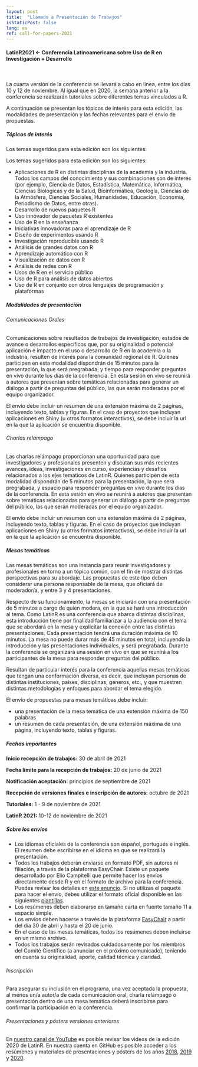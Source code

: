 ```yaml
---
layout: post
title:  "Llamado a Presentación de Trabajos"
isStaticPost: false
lang: es
ref: call-for-papers-2021
---
```


#### LatinR2021 <- Conferencia Latinoamericana sobre Uso de R en Investigación + Desarrollo
<br>
<br>
La cuarta versión de la conferencia se llevará a cabo en línea, entre los días 10 y 12 de noviembre. Al igual que en 2020, la semana anterior a la conferencia se realizarán tutoriales sobre diferentes temas vinculados a R. 

A continuación se presentan los tópicos de interés para esta edición, las modalidades de presentación y las fechas relevantes para el envío de propuestas.


##### Tópicos de interés

Los temas sugeridos para esta edición son los siguientes:

Los temas sugeridos para esta edición son los siguientes:

* Aplicaciones de R en distintas disciplinas de la academia y la industria. Todos los campos del conocimiento y sus combinaciones son de interés (por ejemplo, Ciencia de Datos, Estadística, Matemática, Informática, Ciencias Biológicas y de la Salud, Bioinformática, Geología, Ciencias de la Atmósfera, Ciencias Sociales, Humanidades, Educación, Economía, Periodismo de Datos, entre otras).
* Desarrollo de nuevos paquetes R
* Uso innovador de paquetes R existentes
* Uso de R en la enseñanza
* Iniciativas innovadoras para el aprendizaje de R
* Diseño de experimentos usando R
* Investigación reproducible usando R
* Análisis de grandes datos con R
* Aprendizaje automático con R
* Visualización de datos con R
* Análisis de redes con R
* Usos de R en el servicio público
* Uso de R para análisis de datos abiertos
* Uso de R en conjunto con otros lenguajes de programación y plataformas

##### Modalidades de presentación

###### Comunicaciones Orales

Comunicaciones sobre resultados de trabajos de investigación, estados de avance o desarrollos específicos que, por su originalidad o potencial aplicación e impacto en el uso o desarrollo de R en la academia o la industria, resulten de interés para la comunidad regional de R. Quienes participen en esta modalidad dispondrán de 15 minutos para la presentación, la que será pregrabada, y tiempo para responder preguntas en vivo durante los días de la conferencia. En esta sesión en vivo se reunirá a autores que presentan sobre temáticas relacionadas para generar un diálogo a partir de preguntas del público, las que serán moderadas por el equipo organizador. 

El envío debe incluir un resumen de una extensión máxima de 2 páginas, incluyendo texto, tablas y figuras. En el caso de proyectos que incluyan aplicaciones en Shiny (u otros formatos interactivos), se debe incluir la url en la que la aplicación se encuentra disponible.

###### Charlas relámpago

Las charlas relámpago proporcionan una oportunidad para que investigadores y profesionales presenten y discutan sus más recientes avances, ideas, investigaciones en curso, experiencias y desafíos relacionados a los ejes temáticos de LatinR. Quienes participen de esta modalidad dispondrán de 5 minutos para la presentación, la que será pregrabada, y espacio para responder preguntas en vivo durante los días de la conferencia. En esta sesión en vivo se reunirá a autores que presentan sobre temáticas relacionadas para generar un diálogo a partir de preguntas del público, las que serán moderadas por el equipo organizador. 

El envío debe incluir un resumen con una extensión máxima de 2 páginas, incluyendo texto, tablas y figuras. En el caso de proyectos que incluyan aplicaciones en Shiny (u otros formatos interactivos), se debe incluir la url en la que la aplicación se encuentra disponible.

##### Mesas temáticas

Las mesas temáticas son una instancia para reunir investigadores y profesionales en torno a un tópico común, con el fin de mostrar distintas perspectivas para su abordaje. Las propuestas de este tipo deben considerar una persona responsable de la mesa, que oficiará de moderador/a, y entre 3 y 4 presentaciones.

Respecto de su funcionamiento, la mesas se iniciarán con una presentación de 5 minutos a cargo de quien modera, en la que se hará una introducción al tema. Como  LatinR es una conferencia que abarca distintas disciplinas, esta introducción tiene por finalidad familiarizar a la audiencia con el tema que se abordará en la mesa y explicitar la conexión entre las distintas presentaciones. Cada presentación tendrá una duración máxima de 10 minutos. La mesa no puede durar más de 45 minutos en total, incluyendo la introducción y las presentaciones individuales, y será pregrabada. Durante la conferencia se organizará una sesión en vivo en que se reunirá a los participantes de la mesa para responder preguntas del público.

Resultan de particular interés para la conferencia aquellas mesas temáticas que tengan una conformación diversa, es decir, que incluyan personas de distintas instituciones, países, disciplinas, géneros, etc., y que muestren distintas metodologías y enfoques para abordar el tema elegido.

El envío de propuestas para mesas temáticas debe incluir:

* una presentación de la mesa temática de una extensión máxima de 150 palabras
* un resumen de cada presentación, de una extensión máxima de una página, incluyendo texto, tablas y figuras.  

##### Fechas importantes

**Inicio recepción de trabajos:** 30 de abril de 2021

**Fecha límite para la recepción de trabajos:** 20 de junio de 2021

**Notificación aceptación:** principios de septiembre de 2021

**Recepción de versiones finales e inscripción de autores:** octubre de 2021

**Tutoriales:** 1 - 9 de noviembre de 2021

**LatinR 2021:** 10-12 de noviembre de 2021


##### Sobre los envíos

* Los idiomas oficiales de la conferencia son español, portugués e inglés. El resumen debe escribirse en el idioma en que se realizará la presentación.
* Todos los trabajos deberán enviarse en formato PDF, sin autores ni filiación, a través de la plataforma EasyChair. Existe un paquete desarrollado por Elio Campitelli que permite hacer los envíos directamente desde R y en el formato de archivo para la conferencia. Puedes revisar los detalles en [este anuncio](https://latin-r.com/blog/paquete-latinr). Si no utilizas el paquete para hacer el envío, debes utilizar el formato oficial disponible en las siguientes [plantillas](https://github.com/LatinR/latinr/raw/master/inst/rmarkdown/templates/latinr_article/latinr_article.zip).
* Los resúmenes deben elaborarse en tamaño carta en fuente tamaño 11 a espacio simple. 
* Los envíos deben hacerse a través de la plataforma [EasyChair](https://https//easychair.org/conferences/?conf=latinr2021) a partir del día 30 de abril y hasta el 20 de junio. 
* En el caso de las mesas temáticas, todos los resúmenes deben incluirse en un mismo archivo. 
* Todos los trabajos serán revisados cuidadosamente por los miembros del Comité Científico (a anunciar en el próximo comunicado), teniendo en cuenta su originalidad, aporte, calidad técnica y claridad.

###### Inscripción

Para asegurar su inclusión en el programa, una vez aceptada la propuesta, al menos un/a autor/a de cada comunicación oral, charla relámpago o presentación dentro de una mesa temática deberá inscribirse para confirmar la participación en la conferencia.

###### Presentaciones y pósters versiones anteriores

En [nuestro canal de YouTube](http://youtube.com/latinr) es posible revisar los videos de la edición 2020 de LatinR. En nuestra cuenta en GitHub es posible acceder a los resúmenes y materiales de presentaciones y pósters de los años [2018](https://github.com/LatinR/presentaciones-LatinR2018), [2019](https://github.com/LatinR/presentaciones-LatinR2019) y [2020](https://github.com/LatinR/presentaciones-LatinR2020). 


